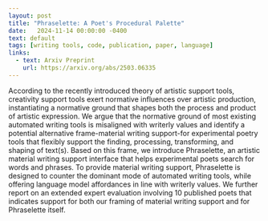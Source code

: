 ```yaml
---
layout: post
title: "Phraselette: A Poet's Procedural Palette"
date:   2024-11-14 00:00:00 -0400
text: default
tags: [writing tools, code, publication, paper, language]
links:
  - text: Arxiv Preprint
    url: https://arxiv.org/abs/2503.06335
---
```

According to the recently introduced theory of artistic support tools, creativity support tools exert normative influences over artistic production, instantiating a normative ground that shapes both the process and product of artistic expression. We argue that the normative ground of most existing automated writing tools is misaligned with writerly values and identify a potential alternative frame-material writing support-for experimental poetry tools that flexibly support the finding, processing, transforming, and shaping of text(s). Based on this frame, we introduce Phraselette, an artistic material writing support interface that helps experimental poets search for words and phrases. To provide material writing support, Phraselette is designed to counter the dominant mode of automated writing tools, while offering language model affordances in line with writerly values. We further report on an extended expert evaluation involving 10 published poets that indicates support for both our framing of material writing support and for Phraselette itself.